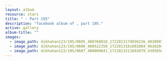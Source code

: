 ```yaml
---
layout: album
resource: stars
title: " - Part 195"
description: "facebook album of , part 195."
active: gallery
album-title: ""
images:
  - image_path: dikhahan123/195/0605_480768818_1722813174936216_4838907359668471866_n.jpg
  - image_path: dikhahan123/195/0606_480522350_1722813161602884_961028471515921949_n.jpg
  - image_path: dikhahan123/195/0607_480809641_1722813211602879_43956502909481524_n.jpg
---
```

